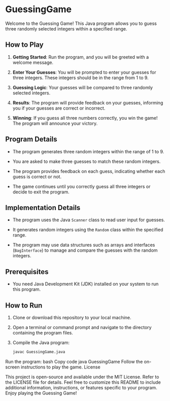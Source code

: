 # GuessingGame

Welcome to the Guessing Game! This Java program allows you to guess three randomly selected integers within a specified range.

## How to Play

1. **Getting Started**: Run the program, and you will be greeted with a welcome message.

2. **Enter Your Guesses**: You will be prompted to enter your guesses for three integers. These integers should be in the range from 1 to 9.

3. **Guessing Logic**: Your guesses will be compared to three randomly selected integers.

4. **Results**: The program will provide feedback on your guesses, informing you if your guesses are correct or incorrect.

5. **Winning**: If you guess all three numbers correctly, you win the game! The program will announce your victory.

## Program Details

- The program generates three random integers within the range of 1 to 9.

- You are asked to make three guesses to match these random integers.

- The program provides feedback on each guess, indicating whether each guess is correct or not.

- The game continues until you correctly guess all three integers or decide to exit the program.

## Implementation Details

- The program uses the Java `Scanner` class to read user input for guesses.

- It generates random integers using the `Random` class within the specified range.

- The program may use data structures such as arrays and interfaces (`BagInterface`) to manage and compare the guesses with the random integers.

## Prerequisites

- You need Java Development Kit (JDK) installed on your system to run this program.

## How to Run

1. Clone or download this repository to your local machine.

2. Open a terminal or command prompt and navigate to the directory containing the program files.

3. Compile the Java program:

   ```bash
   javac GuessingGame.java
Run the program:
bash
Copy code
java GuessingGame
Follow the on-screen instructions to play the game.
License

This project is open-source and available under the MIT License. Refer to the LICENSE file for details.
Feel free to customize this README to include additional information, instructions, or features specific to your program. Enjoy playing the Guessing Game!
